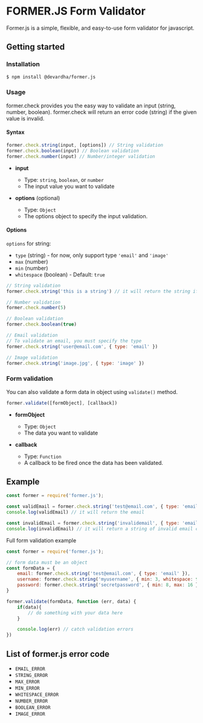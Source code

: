 # FORMER.JS Form Validator
Former.js is a simple, flexible, and easy-to-use form validator for javascript.

## Getting started
### Installation
```bash
$ npm install @devardha/former.js
```

### Usage
former.check provides you the easy way to validate an input (string, number, boolean). former.check will return an error code (string) if the given value is invalid.

#### Syntax

```js
former.check.string(input, [options]) // String validation
former.check.boolean(input) // Boolean validation
former.check.number(input) // Number/integer validation
```

- **input**
  - Type: `string`, `boolean`, or `number`
  - The input value you want to validate

- **options** (optional)
  - Type: `Object`
  - The options object to specify the input validation.

#### Options
`options` for string:
* `type` (string) - for now, only support type `'email'` and `'image'`
* `max` (number)
* `min` (number)
* `whitespace` (boolean) - Default: `true`

```js
// String validation
former.check.string('this is a string') // it will return the string if valid

// Number validation
former.check.number(5)

// Boolean validation
former.check.boolean(true)

// Email validation
// To validate an email, you must specify the type
former.check.string('user@email.com', { type: 'email' })

// Image validation
former.check.string('image.jpg', { type: 'image' })
```

### Form validation
You can also validate a form data in object using `validate()` method.

```js
former.validate([formObject], [callback])
```

- **formObject**
  - Type: `Object`
  - The data you want to validate

- **callback**
  - Type: `Function`
  - A callback to be fired once the data has been validated.

## Example

```js
const former = require('former.js');

const validEmail = former.check.string('test@email.com', { type: 'email' });
console.log(validEmail) // it will return the email

const invalidEmail = former.check.string('invalidemail', { type: 'email' });
console.log(invalidEmail) // it will return a string of invalid email code (EMAIL_ERROR)
```

Full form validation example
```js
const former = require('former.js');

// form data must be an object
const formData = {
    email: former.check.string('test@email.com', { type: 'email' }),
    username: former.check.string('myusername', { min: 3, whitespace: false }), // the username can't contain spaces.
    password: former.check.string('secretpassword', { min: 8, max: 16 }) // password cannot have more than 16 characters
}

former.validate(formData, function (err, data) {
    if(data){
        // do something with your data here
    }

    console.log(err) // catch validation errors
})
```

## List of former.js error code
* `EMAIL_ERROR`
* `STRING_ERROR`
* `MAX_ERROR`
* `MIN_ERROR`
* `WHITESPACE_ERROR`
* `NUMBER_ERROR`
* `BOOLEAN_ERROR`
* `IMAGE_ERROR`
